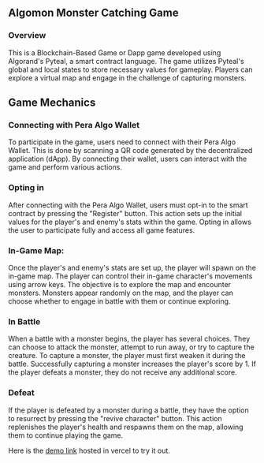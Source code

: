 ## Algomon Monster Catching Game
### Overview
This is a Blockchain-Based Game or Dapp game developed using Algorand's Pyteal, a smart contract language. The game utilizes Pyteal's global and local states to store necessary values for gameplay. Players can explore a virtual map and engage in the challenge of capturing monsters.

## Game Mechanics

### Connecting with Pera Algo Wallet

To participate in the game, users need to connect with their Pera Algo Wallet. This is done by scanning a QR code generated by the decentralized application (dApp). By connecting their wallet, users can interact with the game and perform various actions.

### Opting in

After connecting with the Pera Algo Wallet, users must opt-in to the smart contract by pressing the "Register" button. This action sets up the initial values for the player's and enemy's stats within the game. Opting in allows the user to participate fully and access all game features.

### In-Game Map:

Once the player's and enemy's stats are set up, the player will spawn on the in-game map. The player can control their in-game character's movements using arrow keys. The objective is to explore the map and encounter monsters. Monsters appear randomly on the map, and the player can choose whether to engage in battle with them or continue exploring.

### In Battle

When a battle with a monster begins, the player has several choices. They can choose to attack the monster, attempt to run away, or try to capture the creature. To capture a monster, the player must first weaken it during the battle. Successfully capturing a monster increases the player's score by 1. If the player defeats a monster, they do not receive any additional score.

### Defeat

If the player is defeated by a monster during a battle, they have the option to resurrect by pressing  the "revive character" button. This action replenishes the player's health and respawns them on the map, allowing them to continue playing the game.

Here is the [demo link](https://algomon.vercel.app/) hosted in vercel to try it out.
